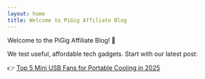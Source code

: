 ```yaml
---
layout: home
title: Welcome to PiGig Affiliate Blog
---
```


Welcome to the PiGig Affiliate Blog! 🎉

We test useful, affordable tech gadgets. Start with our latest post:

👉 [Top 5 Mini USB Fans for Portable Cooling in 2025](/my-affiliate-blog/2025/05/25/top-5-mini-usb-fans.html)
